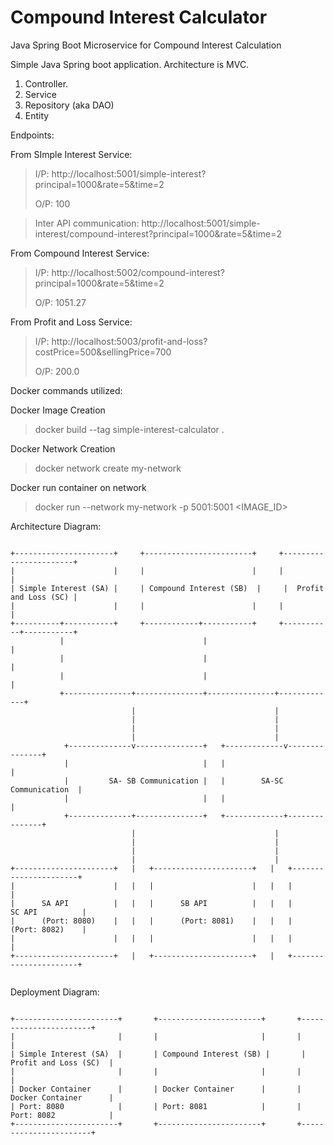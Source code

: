 # Compound Interest Calculator
Java Spring Boot Microservice for Compound Interest Calculation

Simple Java Spring boot application.
Architecture is MVC.
1. Controller.
2. Service
3. Repository (aka DAO)
4. Entity

Endpoints:

From SImple Interest Service:

> I/P: http://localhost:5001/simple-interest?principal=1000&rate=5&time=2
>
> O/P: 100

> Inter API communication: http://localhost:5001/simple-interest/compound-interest?principal=1000&rate=5&time=2


From Compound Interest Service:

> I/P: http://localhost:5002/compound-interest?principal=1000&rate=5&time=2
>
> O/P: 1051.27

From Profit and Loss Service:

> I/P: http://localhost:5003/profit-and-loss?costPrice=500&sellingPrice=700
>
> O/P: 200.0

Docker commands utilized:

Docker Image Creation
> docker build --tag simple-interest-calculator .

Docker Network Creation
> docker network create my-network

Docker run container on network
> docker run --network my-network -p 5001:5001 <IMAGE_ID>

Architecture Diagram:

```

+----------------------+     +------------------------+     +-----------------------+
|                      |     |                        |     |                       |
| Simple Interest (SA) |     | Compound Interest (SB)  |     |  Profit and Loss (SC) |
|                      |     |                        |     |                       |
+----------+-----------+     +------------+-----------+     +-----------+-----------+
           |                               |                             |
           |                               |                             |
           |                               |                             |
           +---------------+---------------+---------------+-------------+
                           |                               |
                           |                               |
                           |                               |
                           |                               |
            +--------------v---------------+   +-------------v---------------+
            |                              |   |                             |
            |         SA- SB Communication |   |        SA-SC Communication  |
            |                              |   |                             |
            +--------------+---------------+   +-------------+---------------+
                           |                               |
                           |                               |
                           |                               |
                           |                               |
+----------------------+   |   +----------------------+   |   +----------------------+
|                      |   |   |                      |   |   |                      |
|      SA API          |   |   |      SB API          |   |   |      SC API          |
|      (Port: 8080)    |   |   |      (Port: 8081)    |   |   |      (Port: 8082)    |
|                      |   |   |                      |   |   |                      |
+----------------------+   |   +----------------------+   |   +----------------------+


```



Deployment Diagram:

```

+-----------------------+       +-----------------------+       +-----------------------+
|                       |       |                       |       |                       |
| Simple Interest (SA)  |       | Compound Interest (SB) |       | Profit and Loss (SC)  |
|                       |       |                       |       |                       |
| Docker Container      |       | Docker Container      |       | Docker Container      |
| Port: 8080            |       | Port: 8081            |       | Port: 8082            |
+-----------------------+       +-----------------------+       +-----------------------+


```
